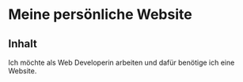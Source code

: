 # Meine persönliche Website
## Inhalt
Ich möchte als Web Developerin arbeiten und dafür benötige ich eine Website.